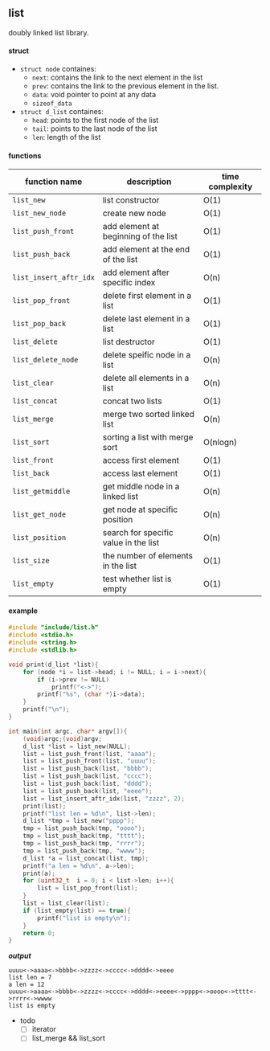 
## list
doubly linked list library.

#### struct
* `struct node` containes:
    * `next`: contains the link to the next element in the list
    * `prev`: contains the link to the previous element in the list.
    * `data`: void pointer to point at any data
    * `sizeof_data`
* `struct d_list` containes:
    * `head`:   points to the first node of the list
    * `tail`:   points to the last node of the list
    * `len`:    length of the list

#### functions

| function name          | description      | time complexity  |
| ---------------------- | ---------------- | ---------------- |
| `list_new`             | list constructor                    | O(1)  |
| `list_new_node`        | create new node                     | O(1)  |
| `list_push_front`      | add element at beginning of the list| O(1)  |
| `list_push_back`       | add element at the end of the list  | O(1)  |
| `list_insert_aftr_idx` | add element after specific index    | O(n)  |
| `list_pop_front`       | delete first element in a list      | O(1)  |
| `list_pop_back`        | delete last element in a list       | O(1)  |
| `list_delete`          | list destructor                     | O(1)  |
| `list_delete_node`     | delete speific node in a list       | O(n)  |
| `list_clear`           | delete all elements in a list       | O(n)  |
| `list_concat`          | concat two lists                    | O(1)  |
| `list_merge`           | merge two sorted linked list        | O(n)  |
| `list_sort`            | sorting a list with merge sort      | O(nlogn)|
| `list_front`           | access first element                | O(1)  |
| `list_back`            | access last element                 | O(1)  |
| `list_getmiddle`       | get middle node in a linked list    | O(n)  |
| `list_get_node`        | get node at specific position       | O(n)  |
| `list_position`        | search for specific value in the list | O(n)  |
| `list_size`            | the number of elements in the list  | O(1) |
| `list_empty`           | test whether list is empty          | O(1)  |

#### example

```C
#include "include/list.h"
#include <stdio.h>
#include <string.h>
#include <stdlib.h>

void print(d_list *list){
    for (node *i = list->head; i != NULL; i = i->next){
        if (i->prev != NULL)
            printf("<->");
        printf("%s", (char *)i->data);
    }
    printf("\n");
}

int main(int argc, char* argv[]){
    (void)argc;(void)argv;
    d_list *list = list_new(NULL);
    list = list_push_front(list, "aaaa");
    list = list_push_front(list, "uuuu");
    list = list_push_back(list, "bbbb");
    list = list_push_back(list, "cccc");
    list = list_push_back(list, "dddd");
    list = list_push_back(list, "eeee");
    list = list_insert_aftr_idx(list, "zzzz", 2);
	print(list);
    printf("list len = %d\n", list->len);
    d_list *tmp = list_new("pppp");
    tmp = list_push_back(tmp, "oooo");
    tmp = list_push_back(tmp, "tttt");
    tmp = list_push_back(tmp, "rrrr");
    tmp = list_push_back(tmp, "wwww");
	d_list *a = list_concat(list, tmp);
	printf("a len = %d\n", a->len);
	print(a);
    for (uint32_t  i = 0; i < list->len; i++){
        list = list_pop_front(list);
    }
    list = list_clear(list);
    if (list_empty(list) == true){
        printf("list is empty\n");
    }
    return 0;
}
```
***output***
```
uuuu<->aaaa<->bbbb<->zzzz<->cccc<->dddd<->eeee
list len = 7
a len = 12
uuuu<->aaaa<->bbbb<->zzzz<->cccc<->dddd<->eeee<->pppp<->oooo<->tttt<->rrrr<->wwww
list is empty
```
- todo
    - [ ] iterator
    - [ ] list_merge && list_sort
